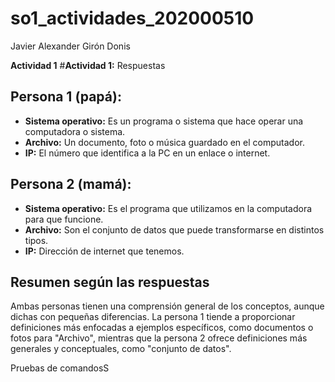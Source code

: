 # so1_actividades_202000510
Javier Alexander Girón Donis

**Actividad 1**
#**Actividad 1:** Respuestas

## Persona 1 (papá):
- **Sistema operativo:** Es un programa o sistema que hace operar una computadora o sistema.
- **Archivo:** Un documento, foto o música guardado en el computador.
- **IP:** El número que identifica a la PC en un enlace o internet.

## Persona 2 (mamá):
- **Sistema operativo:** Es el programa que utilizamos en la computadora para que funcione.
- **Archivo:** Son el conjunto de datos que puede transformarse en distintos tipos.
- **IP:** Dirección de internet que tenemos.

## Resumen según las respuestas
Ambas personas tienen una comprensión general de los conceptos, aunque dichas con pequeñas diferencias. La persona 1 tiende a proporcionar definiciones más enfocadas a ejemplos específicos, como documentos o fotos para "Archivo", mientras que la persona 2 ofrece definiciones más generales y conceptuales, como "conjunto de datos".


Pruebas de comandosS
